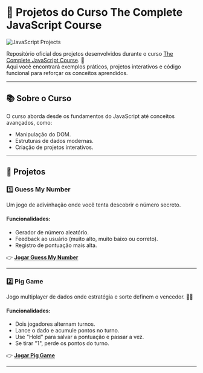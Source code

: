 # 🌟 **Projetos do Curso The Complete JavaScript Course**

![JavaScript Projects](https://github.com/user-attachments/assets/ca25c5a0-3f76-497b-b1c1-c1ce8e885c99)

Repositório oficial dos projetos desenvolvidos durante o curso [The Complete JavaScript Course](https://www.udemy.com/course/the-complete-javascript-course/). 🚀  
Aqui você encontrará exemplos práticos, projetos interativos e código funcional para reforçar os conceitos aprendidos.  

---

## 📚 **Sobre o Curso**

O curso aborda desde os fundamentos do JavaScript até conceitos avançados, como:  
- Manipulação do DOM.  
- Estruturas de dados modernas.  
- Criação de projetos interativos.  

---

## 🎯 **Projetos**

### 1️⃣ **Guess My Number**
Um jogo de adivinhação onde você tenta descobrir o número secreto.

#### **Funcionalidades**:
- Gerador de número aleatório.  
- Feedback ao usuário (muito alto, muito baixo ou correto).  
- Registro de pontuação mais alta.  

👉 [**Jogar Guess My Number**](https://andredeomondes.github.io/guess-my-number)

---

### 2️⃣ **Pig Game**
Jogo multiplayer de dados onde estratégia e sorte definem o vencedor. 🐷🎲

#### **Funcionalidades**:
- Dois jogadores alternam turnos.  
- Lance o dado e acumule pontos no turno.  
- Use "Hold" para salvar a pontuação e passar a vez.  
- Se tirar "1", perde os pontos do turno.  

👉 [**Jogar Pig Game**](https://andredeomondes.github.io/pig-game)

---
